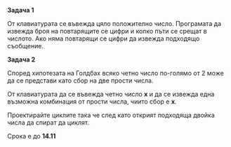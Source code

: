 <htlm><body>
<b>Задача 1</b>
<p>От клавиатурата се въвежда цяло положително число. Програмата да извежда броя на повтарящите се цифри и колко пъти се срещат в числото. Ако няма повтарящи се цифри да извежда подходящо съобщение.</p>

<b>Задача 2</b>
<p>Според хипотезата на Голдбах всяко четно число по-голямо от 2 може да се представи като сбор на две прости числа.

От клавиатурата да се въвежда четно число <b>x</b> и да се извежда една възможна комбинация от прости числа, чиито сбор е <b>x</b>.

Проектирайте циклите така че след като открият подходяща двойка числа да спират да циклят.</p>
<p>Срока е до <b>14.11</b></p>
</body><html>

